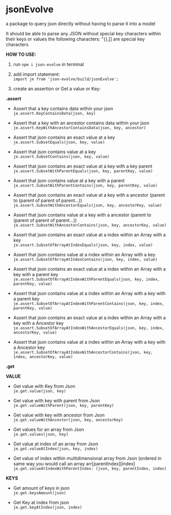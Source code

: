 # jsonEvolve
a package to query json directly without having to parse it into a model

It should be able to parse any JSON without special key characters within their keys or values
the following characters: "{},[] are special key characters


**HOW TO USE:**

1) run `npm i json-evolve` in terminal


2) add import statement:<br />
`import je from 'json-evolve/build/jsonEvolve';`

3) create an assertion or Get a value or Key:<br />

**.assert**<br />

- Assert that a key contains data within your json <br />
`je.assert.KeyContainsData(json, key)`

- Assert that a key with an ancestor contains data within your json <br />
`je.assert.KeyWithAncestorContainsData(json, key, ancestor)`

- Assert that json contains an exact value at a   key<br />
`je.assert.SubsetEquals(json, key, value)`

- Assert that json contains value at a   key<br />
`je.assert.SubsetContains(json, key, value)`

- Assert that json contains an exact value at a   key with a   key parent<br />
`je.assert.SubsetWithParentEquals(json, key, parentKey, value)`

- Assert that json contains value at a   key with a   parent<br />
`je.assert.SubsetWithParentContains(json, key, parentKey, value)`

- Assert that json contains an exact value at a   key with a   ancestor (parent to (parent of parent of parent...))<br />
`je.assert.SubsetWithAncestorEquals(json, key, ancestorKey, value)`

- Assert that json contains value at a   key with a   ancestor (parent to (parent of parent of parent...))<br />
`je.assert.SubsetWithAncestorContains(json, key, ancestorKey, value)`

- Assert that json contains an exact value at a    index within an Array with a   key<br />
`je.assert.SubsetOfArrayAtIndexEquals(json, key, index, value)`

- Assert that json contains value at a    index within an Array with a   key<br />
`je.assert.SubsetOfArrayAtIndexContains(json, key, index, value)`

- Assert that json contains an exact value at a    index within an Array with a   key with a   parent key<br />
`je.assert.SubsetOfArrayAtIndexWithParentEquals(json, key, index, parentKey, value)`

- Assert that json contains value at a    index within an Array with a   key with a   parent key<br />
`je.assert.SubsetOfArrayAtIndexWithParentContains(json, key, index, parentKey, value)`

- Assert that json contains an exact value at a    index within an Array with a   key with a   Ancestor key<br />
`je.assert.SubsetOfArrayAtIndexWithAncestorEquals(json, key, index, ancestorKey, value)`

- Assert that json contains value at a    index within an Array with a   key with a   Ancestor key<br />
`je.assert.SubsetOfArrayAtIndexWithAncestorContains(json, key, index, ancestorKey, value)`


**.get**

**VALUE**

- Get value with Key from Json<br />
`je.get.value(json, key)`

- Get value with key with parent from Json<br />
`je.get.valueWithParent(json, key, parentKey)`

- Get value with key with ancestor from Json<br />
`je.get.valueWithAncestor(json, key, ancestorKey)`

- Get values for an array from Json<br />
`je.get.values(json, key)`

- Get value at index of an array from Json<br />
`je.get.valueAtIndex(json, key, index)`

- Get value of index within multidimensional array from Json (ordered in same way you would call an array arr[parentIndex][index]<br />
`je.get.valueAtIndexWithParentIndex: (json, key, parentIndex, index)`

**KEYS**

- Get amount of keys in json <br />
`je.get.keysAmount(json)`

- Get Key at index from json <br />
`je.get.keyAtIndex(json, index)`
